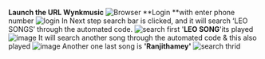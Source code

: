 **Launch the URL Wynkmusic**
![Browser](https://github.com/sunega2882/wynk-music/assets/168071016/4d6e0549-2956-4ee9-89b1-318e1bbe8f45)
**Login **with enter phone number
![login](https://github.com/sunega2882/wynk-music/assets/168071016/a981fbf7-7121-47fb-91f9-509a797ccbeb)
In Next step search bar is clicked, and it will search ‘LEO SONGS’ through the
automated code.
![search first ](https://github.com/sunega2882/wynk-music/assets/168071016/bfd24fa8-0995-4872-8ede-004cf7a0f6c4)
'**LEO SONG**'its played
![image](https://github.com/sunega2882/wynk-music/assets/168071016/b5b54dd2-d57e-407e-b25a-7c200be3a8b1)
It will search another song through the automated code & this also played
![image](https://github.com/sunega2882/wynk-music/assets/168071016/befa05d8-2b9a-4467-8a2d-8d4315a87c68)
Another one last song is **'Ranjithamey'**
![search thrid](https://github.com/sunega2882/wynk-music/assets/168071016/34d09ebf-d2ed-4a42-9c99-0de0381f5797)


